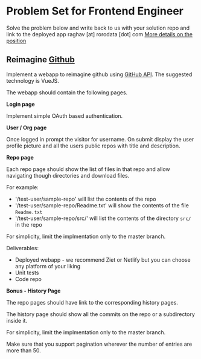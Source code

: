 # Problem Set for Frontend Engineer
Solve the problem below and write back to us with your solution repo and link to the deployed app raghav [at] rorodata [dot] com [More details on the position](https://cutshort.io/startup-job/VueJS-Engineer-Bengaluru-Bangalore-Algoshelf-IAsEO5w4)


## **Reimagine [Github](https://github.com)**

Implement a webapp to reimagine github using [GitHub API](https://developer.github.com/v3/). The suggested technology is VueJS.

The webapp should contain the following pages.

**Login page**

Implement simple OAuth based authentication.

**User / Org page**

Once logged in prompt the visitor for username. On submit display the user profile picture and all the users public repos with title and description.

**Repo page**

Each repo page should show the list of files in that repo and allow navigating though directories and download files.

For example:

* '/test-user/sample-repo' will list the contents of the repo
* '/test-user/sample-repo/Readme.txt' will show the contents of the file `Readme.txt`
* '/test-user/sample-repo/src/' will list the contents of the directory `src/` in the repo

For simplicity, limit the implmentation only to the master branch.

Deliverables:
* Deployed webapp - we recommend Ziet or Netlify but you can choose any platform of your liking
* Unit tests
* Code repo

**Bonus - History Page**

The repo pages should have link to the corresponding history pages.

The history page should show all the commits on the repo or a subdirectory inside it.

For simplicity, limit the implmentation only to the master branch.

Make sure that you support pagination wherever the number of entries are more than 50.
